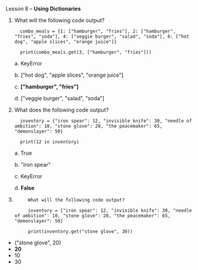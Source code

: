 Lesson 8 – **Using Dictionaries**

1.    What will the following code output?

            combo_meals = {1: ["hamburger", "fries"], 2: ["hamburger", "fries", "soda"], 4: ["veggie burger", "salad", "soda"], 6: ["hot dog", "apple slices", "orange juice"]}
        
            print(combo_meals.get(3, ["hamburger", "fries"]))

      a.      KeyError
      
      b.      ["hot dog", "apple slices", "orange juice"]
      
      c.      **["hamburger", "fries"]**
      
      d.      ["veggie burger", "salad", "soda"]

2.    What does the following code output?

            inventory = {"iron spear": 12, "invisible knife": 30, "needle of ambition": 10, "stone glove": 20, "the peacemaker": 65, "demonslayer": 50}

            print(12 in inventory)

      a.    True
      
      b.	"iron spear"
      
      c.    KeyError

      d.	**False**

3.          What will the following code output?

            inventory = {"iron spear": 12, "invisible knife": 30, "needle of ambition": 10, "stone glove": 20, "the peacemaker": 65, "demonslayer": 50}

            print(inventory.get("stone glove", 30))

-	("stone glove", 20)
-	**20**
-	10
-	30
